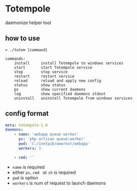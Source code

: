 # Totempole

daemonize helper tool

## how to use

```text
> ./totem [command]

commands:
    install     install Totempole to windows services
    start       start Totempole service
    stop        stop service
    restart     restart service
    reload      reload and apply new config
    status      show status
    ps          show current daemons
    log         show specified daemons stdout
    uninstall   uninstall Totempole from windows services
```


## config format

```yaml
meta: totempole-1.0
daemons:
    - name: 'webapp queue worker'
      ps: 'php artisan queue:worker'
      pwd: 'C:/inetpub/wwwroot/webapp'
      workers: 3

    - cmd: ''
```

- `name` is required
- either `ps`, `cmd ` or `sh` is required
- `pwd` is option
- `workers` is num of request to launch daemons
